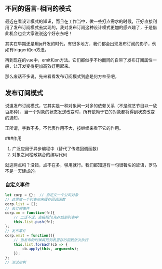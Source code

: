 ## 不同的语言-相同的模式

最近在看设计模式的知识，而且在工作当中，做一些打点需求的时候，正好直接利用了发布订阅模式去实现的，我对发布订阅这种设计模式更加的感兴趣了，于是借此机会也会大家说说这个好东东吧！

其实在早期还是用jq开发的时代，有很多地方，我们都会出现发布订阅的影子，例如有trigger和on方法。

再到现在的vue中，emit和on方法。它们都似乎不约而同的自带了发布订阅属性一般，让开发变得更加高效好用起来。

那么废话不多说，先来看看发布订阅模式到底是何方神圣吧。

## 发布订阅模式

说道发布订阅模式，它其实是一种对象间一对多的依赖关系（不是综艺节目以一敌百那种），当一个对象的状态发送改变时，所有依赖于它的对象都将得到状态改变的通知。

正所谓，字数不多，不代表作用不大，按继续来看下它的作用。

###作用

1. 广泛应用于异步编程中（替代了传递回调函数）
2. 对象之间松散耦合的编写代码

就这两点吗？没错，点不在多，够用就行。我们都知道有一句很著名的谚语，罗马不是一天建成的。

### 自定义事件

```javascript
let corp = {};	// 自定义一个公司对象
// 这里放一个列表用来缓存回调函数
corp.list = [];
// 去订阅事件
corp.on = function(fn){
    // 二话不说，直接把fn先存放到列表中
    this.list.push(fn);
};
// 发布事件
corp.emit = function(){
    // 当发布的时候再把列表里存的函数依次执行
    this.list.forEach(cb => {
        cb.apply(this, arguments);
    });
};
// 测试用例

```

